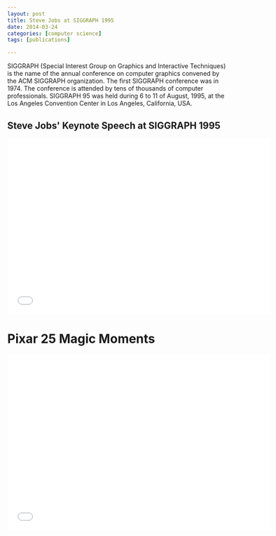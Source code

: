 ```yaml
---
layout: post
title: Steve Jobs at SIGGRAPH 1995
date: 2014-03-24
categories: [computer science]
tags: [publications]

---
```


SIGGRAPH (Special Interest Group on Graphics and Interactive Techniques) is the name of the annual conference on computer graphics convened by the ACM SIGGRAPH organization. The first SIGGRAPH conference was in 1974. The conference is attended by tens of thousands of computer professionals. 
SIGGRAPH 95 was held during 6 to 11 of August, 1995, at the Los Angeles Convention Center in Los Angeles, California, USA.

## Steve Jobs' Keynote Speech at SIGGRAPH 1995

<iframe width="600" height="400" src="//www.youtube.com/embed/lUZ_8NLRJq0" frameborder="0" allowfullscreen></iframe>


# Pixar 25 Magic Moments

<iframe width="600" height="400" src="//www.youtube.com/embed/sPeDGDQHYEQ" frameborder="0" allowfullscreen></iframe>